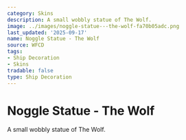 ```yaml
---
category: Skins
description: A small wobbly statue of The Wolf.
image: ../images/noggle-statue---the-wolf-fa70b05adc.png
last_updated: '2025-09-17'
name: Noggle Statue - The Wolf
source: WFCD
tags:
- Ship Decoration
- Skins
tradable: false
type: Ship Decoration
---
```


# Noggle Statue - The Wolf

A small wobbly statue of The Wolf.

